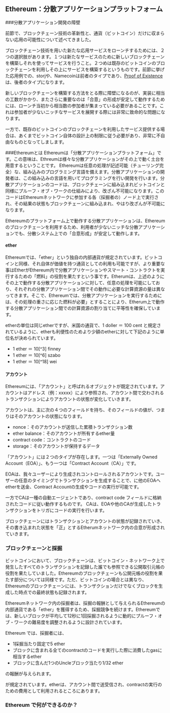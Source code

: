 ## Ethereum：分散アプリケーションプラットフォーム

###分散アプリケーション開発の障壁

前節で、ブロックチェーン技術の革新性と、通貨（ビットコイン）だけに収まらない応用の可能性について述べてきました。

ブロックチェーン技術を用いた新たな応用サービスをローンチするためには、２つの選択肢があります。１つは新たなサービスのために新しいブロックチェーンを構築しそれを使ってサービスを行うこと。２つめは既存のビットコインのブロックチェーンを利用しその上にサービスを構築するというものです。前節に挙げた応用例での、storjや、Namecoinは前者のタイプであり、[Proof of Existence](http://hoge.hoge)は、後者のタイプになります。

新しいブロックチェーンを構築する方法をとる際に障壁になるのが、実装に相当の工数がかかり、またさらに重要なのは「合意」の形成が安定して動作するためには、ローンチ当初から相当数の参加者が集まっている必要があることです。これは参加者が少ないニッチなサービスを展開する際には非常に致命的な問題になります。

一方で、既存のビットコインのブロックチェーンを利用したサービス提供する場合は、あくまでビットコイン自体の設計上の制限に従う必要があり、非常に不自由なものとなってしまします。

###Ethereumとは
Ethereumは「分散アプリケーションプラットフォーム」です。この意味は、Ethreumは様々な分散アプリケーションがその上で動く土台を用意するということです。
Ethereumは任意の処理が記述可能（チューリング完全）な、組み込みのプログラミング言語を備えます。分散アプリケーションの開発者は、この組み込みの言語を用いてプログラミングを行い開発を行います。分散アプリケーションのコードは、ブロックチェーンに組み込まれビットコインと同様にプルーフ・オブ・ワークの仕組みにより、改ざん不可能になります。このコードはEthereumネットワークに参加する各（採掘者の）ノード上で実行され、その結果の状態もブロックチェーンに組み込まれ、やはり改ざんが不可能になります。

Ethereumのプラットフォーム上で動作する分散アプリケーションは、Ethereumのブロックチェーンを利用するため、利用者が少ないニッチな分散アプリケーションでも、分散システム上での「合意形成」が安定して動作します。

#### ether
Ethereumでは、「ether」という独自の内部通貨が規定されています。ビットコインと同様、それ自体が価値を持つ通貨としての利用も可能ですが、より重要な事はEtherがEthereum内で分散アプリケーションやスマート・コントラクトを実行するための「燃料」の役割を果たすという事です。Etherumは、上述のようにその上で動作する分散アプリケーションに対して、任意の処理を可能にしており、それぞれの分散アプリケーション間でその動作に必要な計算資源の量は異なってきます。そこで、Ethereumでは、分散アプリケーションを実行するためには、その処理の重さに応じた燃料が必要」とすることにより、Etherum上で動作する分散アプリケーション間での計算資源の割り当てに平等性を確保しています。

etherの単位は同じetherですが、米国の通貨で、1 doller ＝ 100 cent と規定されているように、etherも利便性のためより少額のetherに対して下記のように単位名が決められています。

* 1 ether ＝ 10[^3] finney
* 1 ether ＝ 10[^6] szabo
* 1 ether ＝ 10[^18] wei


#### アカウント
Ethereumには、「アカウント」と呼ばれるオブジェクトが既定されています。アカウントはアドレス（例：xxxxx）により参照され、アカウント間で交わされるトランザクションによりアカウントの状態が変化していきます。

アカウントは、主に次の４つのフィールドを持ち、そのフィールドの値が、つまりはそのアカウントの状態になります。

* nonce：そのアカウントが送信した累積トランザクション数
* ether balance：そのアカウントが所有するether量
* contract code：コントラクトのコード
* storage：そのアカウントが保持するデータ

「アカウント」には２つのタイプが存在します。一つは「Externally Owned Account（EOA）」、もう一つは「Contract Account（CA）」です。

EOAは、我々ユーザーにより生成されコントロールされるアカウントです。ユーザーの任意のタイミングでトランザクションを生成することで、に他のEOAへetherを送金、Contract Accountの生成やコードの実行が可能です。

一方でCAは一種の自動エージェントであり、contract code フィールドに格納されたコードに従い動作するものです。
CAは、EOAや他のCAが生成したトランザクションをトリガにコードの実行を行います。



ブロックチェーンにはトランザクションとアカウントの状態が記録されていき、その書き込まれた状態を「正」とするEtherumネットワーク内の合意が形成されていきます。

### ブロックチェーンと採掘
ビットコインにおいて、ブロックチェーンは、ビットコイン・ネットワーク上で発生したすべてのトランザクションを記録した誰でも参照できる公開取引元帳の役割を果たしていました。Ethereumのブロックチェーンも公開元帳の役割を果たす部分については同様です。ただ、ビットコインの場合とは異なり、Ethereumのブロックチェーンには、トランザクションだけでなくブロックを生成した時点での最終状態も記録されます。

Ethereumネットワーク内の採掘者は、採掘の報酬として与えられるEthereumの内部通貨である「ether」を獲得するため、採掘競争を続けます。Ethereumでは、新しいブロックが平均して12秒に1回採掘されるように動的にプルーフ・オブ・ワークの難易度を調整されるように設計されています。

Ethereum では、採掘者には、
* 1採掘当たり固定で5 ether
* ブロックに含まれる全てのcontractのコードを実行した際に消費したgasに相当するether
* ブロックに含んだ1つのUncleブロック当たり1/32 ether

の報酬が与えられます。



が規定されています。etherは、アカウント間で送受信され、contractの実行のための費用として利用されるところにあります。





### Ethereum で何ができるのか？